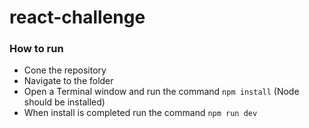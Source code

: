 # react-challenge

### How to run

- Cone the repository
- Navigate to the folder
- Open a Terminal window and run the command `npm install` (Node should be installed)
- When install is completed run the command `npm run dev`
